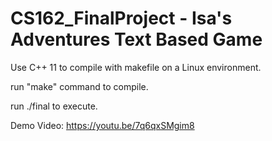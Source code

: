 <h1>CS162_FinalProject - Isa's Adventures Text Based Game</h1>
Use C++ 11 to compile with makefile on a Linux environment.

run "make" command to compile.

run ./final to execute.

Demo Video: https://youtu.be/7q6qxSMgim8
